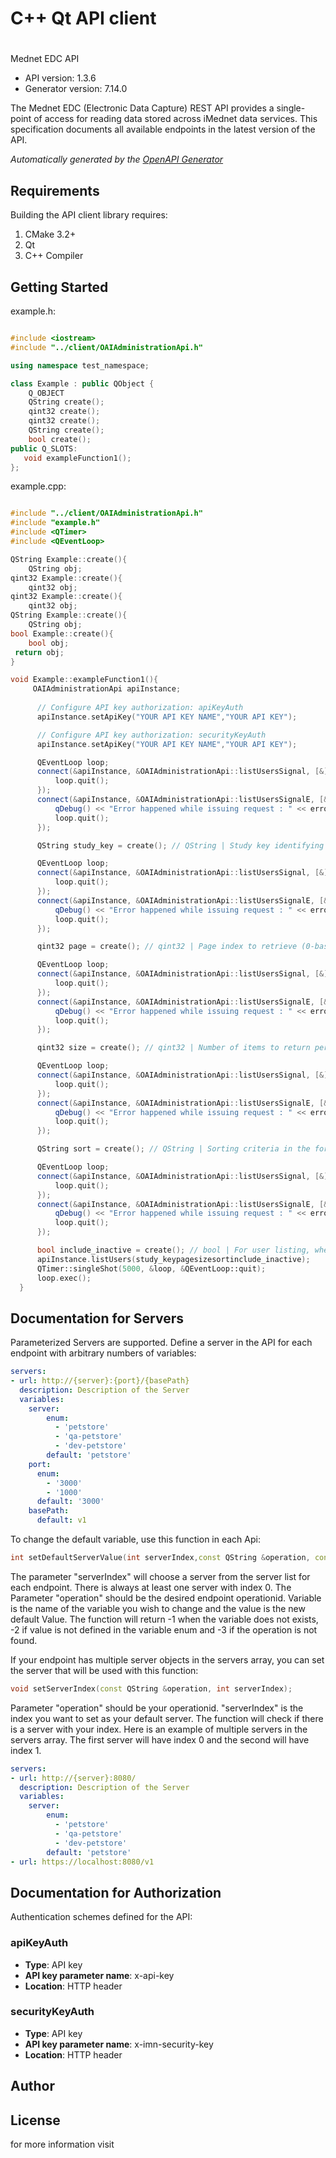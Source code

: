 # C++ Qt API client

# 

Mednet EDC API

- API version: 1.3.6
- Generator version: 7.14.0

The Mednet EDC (Electronic Data Capture) REST API provides a single-point of access for reading data stored across iMednet data services.
This specification documents all available endpoints in the latest version of the API.



*Automatically generated by the [OpenAPI Generator](https://openapi-generator.tech)*


## Requirements

Building the API client library requires:

1. CMake 3.2+
2. Qt
3. C++ Compiler

## Getting Started

example.h:
```c++

#include <iostream>
#include "../client/OAIAdministrationApi.h"

using namespace test_namespace;

class Example : public QObject {
    Q_OBJECT
    QString create();
    qint32 create();
    qint32 create();
    QString create();
    bool create();
public Q_SLOTS:
   void exampleFunction1();
};

```

example.cpp:
```c++

#include "../client/OAIAdministrationApi.h"
#include "example.h"
#include <QTimer>
#include <QEventLoop>

QString Example::create(){
    QString obj;
qint32 Example::create(){
    qint32 obj;
qint32 Example::create(){
    qint32 obj;
QString Example::create(){
    QString obj;
bool Example::create(){
    bool obj;
 return obj;
}

void Example::exampleFunction1(){
     OAIAdministrationApi apiInstance;
     
      // Configure API key authorization: apiKeyAuth
      apiInstance.setApiKey("YOUR API KEY NAME","YOUR API KEY");

      // Configure API key authorization: securityKeyAuth
      apiInstance.setApiKey("YOUR API KEY NAME","YOUR API KEY");

      QEventLoop loop;
      connect(&apiInstance, &OAIAdministrationApi::listUsersSignal, [&]() {
          loop.quit();
      });
      connect(&apiInstance, &OAIAdministrationApi::listUsersSignalE, [&](QNetworkReply::NetworkError, QString error_str) {
          qDebug() << "Error happened while issuing request : " << error_str;
          loop.quit();
      });

      QString study_key = create(); // QString | Study key identifying the study context for the request

      QEventLoop loop;
      connect(&apiInstance, &OAIAdministrationApi::listUsersSignal, [&]() {
          loop.quit();
      });
      connect(&apiInstance, &OAIAdministrationApi::listUsersSignalE, [&](QNetworkReply::NetworkError, QString error_str) {
          qDebug() << "Error happened while issuing request : " << error_str;
          loop.quit();
      });

      qint32 page = create(); // qint32 | Page index to retrieve (0-based)

      QEventLoop loop;
      connect(&apiInstance, &OAIAdministrationApi::listUsersSignal, [&]() {
          loop.quit();
      });
      connect(&apiInstance, &OAIAdministrationApi::listUsersSignalE, [&](QNetworkReply::NetworkError, QString error_str) {
          qDebug() << "Error happened while issuing request : " << error_str;
          loop.quit();
      });

      qint32 size = create(); // qint32 | Number of items to return per page (max 500)

      QEventLoop loop;
      connect(&apiInstance, &OAIAdministrationApi::listUsersSignal, [&]() {
          loop.quit();
      });
      connect(&apiInstance, &OAIAdministrationApi::listUsersSignalE, [&](QNetworkReply::NetworkError, QString error_str) {
          qDebug() << "Error happened while issuing request : " << error_str;
          loop.quit();
      });

      QString sort = create(); // QString | Sorting criteria in the format `property,ASC` or `property,DESC`. Can be repeated.

      QEventLoop loop;
      connect(&apiInstance, &OAIAdministrationApi::listUsersSignal, [&]() {
          loop.quit();
      });
      connect(&apiInstance, &OAIAdministrationApi::listUsersSignalE, [&](QNetworkReply::NetworkError, QString error_str) {
          qDebug() << "Error happened while issuing request : " << error_str;
          loop.quit();
      });

      bool include_inactive = create(); // bool | For user listing, whether to include inactive users
      apiInstance.listUsers(study_keypagesizesortinclude_inactive);
      QTimer::singleShot(5000, &loop, &QEventLoop::quit);
      loop.exec();
  }

```

## Documentation for Servers

Parameterized Servers are supported. Define a server in the API for each endpoint with arbitrary numbers of variables:

```yaml
servers:
- url: http://{server}:{port}/{basePath}
  description: Description of the Server
  variables:
    server:
        enum:
          - 'petstore'
          - 'qa-petstore'
          - 'dev-petstore'
        default: 'petstore'
    port:
      enum:
        - '3000'
        - '1000'
      default: '3000'
    basePath:
      default: v1
```
To change the default variable, use this function in each Api:
```c++
int setDefaultServerValue(int serverIndex,const QString &operation, const QString &variable,const QString &val);
```
The parameter "serverIndex" will choose a server from the server list for each endpoint. There is always at least one server with index 0. The Parameter "operation" should be the desired endpoint operationid.
Variable is the name of the variable you wish to change and the value is the new default Value.
The function will return -1 when the variable does not exists, -2 if value is not defined in the variable enum and -3 if the operation is not found.

If your endpoint has multiple server objects in the servers array, you can set the server that will be used with this function:
```c++
void setServerIndex(const QString &operation, int serverIndex);
```
Parameter "operation" should be your operationid. "serverIndex" is the index you want to set as your default server. The function will check if there is a server with your index.
Here is an example of multiple servers in the servers array. The first server will have index 0 and the second will have index 1.
```yaml
servers:
- url: http://{server}:8080/
  description: Description of the Server
  variables:
    server:
        enum:
          - 'petstore'
          - 'qa-petstore'
          - 'dev-petstore'
        default: 'petstore'
- url: https://localhost:8080/v1
```

## Documentation for Authorization

Authentication schemes defined for the API:
### apiKeyAuth


- **Type**: API key
- **API key parameter name**: x-api-key
- **Location**: HTTP header

### securityKeyAuth


- **Type**: API key
- **API key parameter name**: x-imn-security-key
- **Location**: HTTP header


## Author




## License

 for more information visit []()